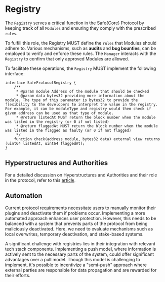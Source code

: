 # Registry

The `Registry` serves a critical function in the Safe{Core} Protocol by keeping track of all `Modules` and ensuring they comply with the prescribed `rules`.


To fulfill this role, the Registry MUST define the `rules` that Modules should adhere to. Various mechanisms, such as **audits** and **bug bounties**, can be employed to verify and enforce these rules. The `Manager` interacts with the `Registry` to confirm that only approved Modules are allowed.

To facilitate these operations, the `Registry` MUST implement the following interface:

```solidity
interface SafeProtocolRegistry {
    /**
     * @param module Address of the module that should be checked
     * @param data bytes32 providing more information about the module. The type of this parameter is bytes32 to provide the flexibility to the developers to interpret the value in the registry. For example, it can be moduleType and registry would then check if given address can be used as that type of module.
     * @return listedAt MUST return the block number when the module was listed in the registry (or 0 if not listed)
     * @return flaggedAt MUST return the block number when the module was listed in the flagged as faulty (or 0 if not flagged)
     */
    function check(address module, bytes32 data) external view returns (uint64 listedAt, uint64 flaggedAt);
}
```

## Hyperstructures and Authorities

For a detailed discussion on Hyperstructures and Authorities and their role in the protocol, refer to this [article](https://mirror.xyz/konradkopp.eth/7Q3TrMFgx2VbZRKa7UEaisIMjimpMABiqGYo00T9egA).

## Automation

Current protocol requirements necessitate users to manually monitor their plugins and deactivate them if problems occur. Implementing a more automated approach enhances user protection. However, this needs to be balanced with a system that prevents parts of the protocol from being maliciously deactivated. Here, we need to evaluate mechanisms such as local overwrites, temporary deactivation, and stake-based systems.

A significant challenge with registries lies in their integration with relevant tech stack components. Implementing a push model, where information is actively sent to the necessary parts of the system, could offer significant advantages over a pull model. Though this model is challenging to implement, it's possible to incentivize a "semi-push" approach where external parties are responsible for data propagation and are rewarded for their efforts.
